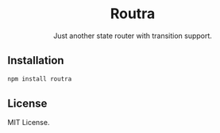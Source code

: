<h1 align="center">Routra</h1>
<p align="center">Just another state router with transition support.</p>

## Installation

```bash
npm install routra
```

## License

MIT License.
